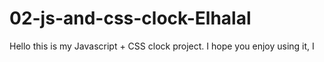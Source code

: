# 02-js-and-css-clock-Elhalal
Hello this is my Javascript + CSS clock project. 
I hope you enjoy using it, I 
